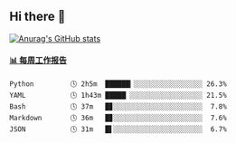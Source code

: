 ## Hi there 👋

[![Anurag's GitHub stats](https://github-readme-stats-orilights.vercel.app/api?username=orilights)](https://github.com/anuraghazra/github-readme-stats)

<!--
**OriLight152/OriLight152** is a ✨ _special_ ✨ repository because its `README.md` (this file) appears on your GitHub profile.

Here are some ideas to get you started:

- 🔭 I’m currently working on ...
- 🌱 I’m currently learning ...
- 👯 I’m looking to collaborate on ...
- 🤔 I’m looking for help with ...
- 💬 Ask me about ...
- 📫 How to reach me: ...
- 😄 Pronouns: ...
- ⚡ Fun fact: ...
-->

<!-- waka-box start -->
#### <a href="https://gist.github.com/92c8d5b388768c10efcba86e82b7c4fb" target="_blank">📊 每周工作报告</a>
```text
Python         🕓 2h5m  ██████▎░░░░░░░░░░░░░░░░░ 26.3%
YAML           🕓 1h43m █████▏░░░░░░░░░░░░░░░░░░ 21.5%
Bash           🕓 37m   █▊░░░░░░░░░░░░░░░░░░░░░░  7.8%
Markdown       🕓 36m   █▊░░░░░░░░░░░░░░░░░░░░░░  7.6%
JSON           🕓 31m   █▌░░░░░░░░░░░░░░░░░░░░░░  6.7%
```
<!-- Powered by https://github.com/journey-ad/waka-box-go . -->
<!-- waka-box end -->
